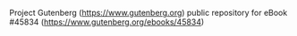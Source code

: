 Project Gutenberg (https://www.gutenberg.org) public repository for eBook #45834 (https://www.gutenberg.org/ebooks/45834)
